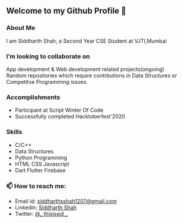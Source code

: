 ## Welcome to my Github Profile 👋
### About Me
 I am Siddharth Shah, a Second Year CSE Student at VJTI,Mumbai
### I’m looking to collaborate on
 App development & Web development related projects(ongoing)<br>
 Random repositories which require contrbutions in Data Structures or Competitve Programming issues.
### Accomplishments
 * Participant at Script Winter Of Code
  * Successfully completed Hacktoberfest'2020
### Skills
 * C/C++ 
 * Data Structures
 * Python Programming
 * HTML  CSS  Javascript
 * Dart Flutter Firebase
### 📫 How to reach me:
 * Email id: siddharthsshah1207@gmail.com
 * Linkedin: [Siddharth Shah](https://www.linkedin.com/in/sid1207/)
 * Twitter:  [@_ thisissid _](https://twitter.com/_thisissid_)
  

<!--
**sid-1207/sid-1207** is a ✨ _special_ ✨ repository because its `README.md` (this file) appears on your GitHub profile.

Here are some ideas to get you started:

- 🔭 I’m currently working on ...
- 🌱 I’m currently learning ...
- 👯 I’m looking to collaborate on ...
- 🤔 I’m looking for help with ...
- 💬 Ask me about ...
- 📫 How to reach me: ...
- 😄 Pronouns: ...
- ⚡ Fun fact: ...
-->
